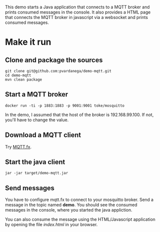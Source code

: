 This demo starts a Java application that connects to a MQTT broker and prints consumed messages in the console. It also provides a HTML page that 
connects the MQTT broker in javascript via a websocket and prints consumed messages.
 
# Make it run

## Clone and package the sources

```
git clone git@github.com:pvardanega/demo-mqtt.git
cd demo-mqtt
mvn clean package
```

## Start a MQTT broker

```
docker run -ti -p 1883:1883 -p 9001:9001 toke/mosquitto
```

In the demo, I assumed that the host of the broker is 192.168.99.100. If not, you'll have to change the value.

## Download a MQTT client

Try [MQTT.fx](http://mqttfx.jfx4ee.org/).

## Start the java client 

```
jar -jar target/demo-mqtt.jar
```

## Send messages

You have to configure mqtt.fx to connect to your mosquitto broker. 
Send a message in the topic named **demo**. You should see the consumed messages in the console, where you started the java appliction.

You can also consume the message using the HTML/Javascript application by opening the file *index.html* in your browser.
